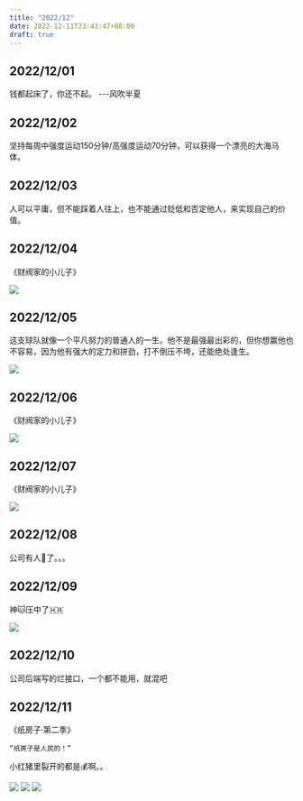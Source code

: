 ```yaml
---
title: "2022/12"
date: 2022-12-11T23:43:47+08:00
draft: true
---
```


## 2022/12/01
钱都起床了，你还不起。      ---风吹半夏

## 2022/12/02
坚持每周中强度运动150分钟/高强度运动70分钟，可以获得一个漂亮的大海马体。

## 2022/12/03
人可以平庸，但不能踩着人往上，也不能通过贬低和否定他人，来实现自己的价值。

## 2022/12/04
《财阀家的小儿子》

![](/images/202212/img.png)

## 2022/12/05
这支球队就像一个平凡努力的普通人的一生。他不是最强最出彩的，但你想赢他也不容易，因为他有强大的定力和拼劲，打不倒压不垮，还能绝处逢生。

![](/images/202212/img_7.png)

## 2022/12/06
《财阀家的小儿子》

![](/images/202212/img_1.png)

## 2022/12/07
《财阀家的小儿子》

![](/images/202212/img_2.png)

## 2022/12/08
公司有人🐑了。。。

## 2022/12/09
神🐱压中了🇭🇷

![](/images/202212/img_3.png)

## 2022/12/10
公司后端写的烂接口，一个都不能用，就混吧

## 2022/12/11
《纸房子·第二季》
```
“纸房子是人民的！” 
``` 
小红猪里裂开的都是💰啊。。

![](/images/202212/img_4.png)
![](/images/202212/img_5.png)
![](/images/202212/img_6.png)


